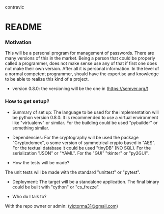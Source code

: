 contravic
# README #

### Motivation ###
This will be a personal program for management of passwords. There are many
versions of this in the market. Being a person that could be properly called a
programmer, does not make sense use any of that if first one does not make
their own version. After all it is personal information. In the level of a
normal competent programmer, should have the expertise and knowledge to be able
to realize this kind of a project.

* version 0.8.0: the versioning will be the one in 
(https://semver.org/)

### How to get setup? ###

* Summary of set up:
The language to be used for the implementation will be python version 0.8.0. It
is recommended to use a virtual environment like "virtualenv" or similar. For
the building could be used "pybuilder" or something similar.

* Dependencies:
For the cryptography will be used the package "Cryptodomex", o some version of
symmetrical crypto based in "AES". For the textual database it could be used
"tinyDB" (NO SQL). For the serialization "JSON" or "YAML". For the "GUI"
"tkinter" or "py2GUI".

* How the tests will be made?

The unit tests will be made with the standard "unittest" or "pytest".

* Deployment:
The target will be a standalone application. The final binary could be built
with "cython" or "cs_frezze".

* Who do I talk to?

With the repo owner or admin:
(victorma31@gmail.com)
